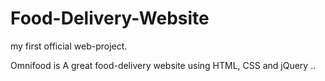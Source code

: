 # Food-Delivery-Website

my first official web-project.

Omnifood is A great food-delivery website using HTML, CSS and jQuery ..

